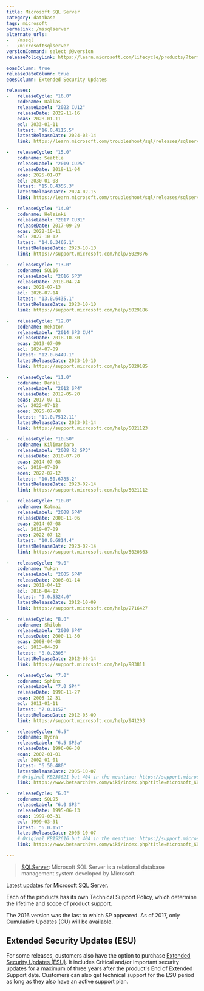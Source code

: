 ```yaml
---
title: Microsoft SQL Server
category: database
tags: microsoft
permalink: /mssqlserver
alternate_urls:
-   /mssql
-   /microsoftsqlserver
versionCommand: select @@version
releasePolicyLink: https://learn.microsoft.com/lifecycle/products/?terms=SQL%20Server

eoasColumn: true
releaseDateColumn: true
eoesColumn: Extended Security Updates

releases:
-   releaseCycle: "16.0"
    codename: Dallas
    releaseLabel: "2022 CU12"
    releaseDate: 2022-11-16
    eoas: 2028-01-11
    eol: 2033-01-11
    latest: "16.0.4115.5"
    latestReleaseDate: 2024-03-14
    link: https://learn.microsoft.com/troubleshoot/sql/releases/sqlserver-2022/cumulativeupdate12

-   releaseCycle: "15.0"
    codename: Seattle
    releaseLabel: "2019 CU25"
    releaseDate: 2019-11-04
    eoas: 2025-01-07
    eol: 2030-01-08
    latest: "15.0.4355.3"
    latestReleaseDate: 2024-02-15
    link: https://learn.microsoft.com/troubleshoot/sql/releases/sqlserver-2019/cumulativeupdate25

-   releaseCycle: "14.0"
    codename: Helsinki
    releaseLabel: "2017 CU31"
    releaseDate: 2017-09-29
    eoas: 2022-10-11
    eol: 2027-10-12
    latest: "14.0.3465.1"
    latestReleaseDate: 2023-10-10
    link: https://support.microsoft.com/help/5029376

-   releaseCycle: "13.0"
    codename: SQL16
    releaseLabel: "2016 SP3"
    releaseDate: 2018-04-24
    eoas: 2021-07-13
    eol: 2026-07-14
    latest: "13.0.6435.1"
    latestReleaseDate: 2023-10-10
    link: https://support.microsoft.com/help/5029186

-   releaseCycle: "12.0"
    codename: Hekaton
    releaseLabel: "2014 SP3 CU4"
    releaseDate: 2018-10-30
    eoas: 2019-07-09
    eol: 2024-07-09
    latest: "12.0.6449.1"
    latestReleaseDate: 2023-10-10
    link: https://support.microsoft.com/help/5029185

-   releaseCycle: "11.0"
    codename: Denali
    releaseLabel: "2012 SP4"
    releaseDate: 2012-05-20
    eoas: 2017-07-11
    eol: 2022-07-12
    eoes: 2025-07-08
    latest: "11.0.7512.11"
    latestReleaseDate: 2023-02-14
    link: https://support.microsoft.com/help/5021123

-   releaseCycle: "10.50"
    codename: Kilimanjaro
    releaseLabel: "2008 R2 SP3"
    releaseDate: 2010-07-20
    eoas: 2014-07-08
    eol: 2019-07-09
    eoes: 2022-07-12
    latest: "10.50.6785.2"
    latestReleaseDate: 2023-02-14
    link: https://support.microsoft.com/help/5021112

-   releaseCycle: "10.0"
    codename: Katmai
    releaseLabel: "2008 SP4"
    releaseDate: 2008-11-06
    eoas: 2014-07-08
    eol: 2019-07-09
    eoes: 2022-07-12
    latest: "10.0.6814.4"
    latestReleaseDate: 2023-02-14
    link: https://support.microsoft.com/help/5020863

-   releaseCycle: "9.0"
    codename: Yukon
    releaseLabel: "2005 SP4"
    releaseDate: 2006-01-14
    eoas: 2011-04-12
    eol: 2016-04-12
    latest: "9.0.5324.0"
    latestReleaseDate: 2012-10-09
    link: https://support.microsoft.com/help/2716427

-   releaseCycle: "8.0"
    codename: Shiloh
    releaseLabel: "2000 SP4"
    releaseDate: 2000-11-30
    eoas: 2008-04-08
    eol: 2013-04-09
    latest: "8.0.2305"
    latestReleaseDate: 2012-08-14
    link: https://support.microsoft.com/help/983811

-   releaseCycle: "7.0"
    codename: Sphinx
    releaseLabel: "7.0 SP4"
    releaseDate: 1998-11-27
    eoas: 2005-12-31
    eol: 2011-01-11
    latest: "7.0.1152"
    latestReleaseDate: 2012-05-09
    link: https://support.microsoft.com/help/941203

-   releaseCycle: "6.5"
    codename: Hydra
    releaseLabel: "6.5 SP5a"
    releaseDate: 1996-06-30
    eoas: 2002-01-01
    eol: 2002-01-01
    latest: "6.50.480"
    latestReleaseDate: 2005-10-07
    # Original KB238621 but 404 in the meantime: https://support.microsoft.com/help/238621
    link: https://www.betaarchive.com/wiki/index.php?title=Microsoft_KB_Archive/238621

-   releaseCycle: "6.0"
    codename: SQL95
    releaseLabel: "6.0 SP3"
    releaseDate: 1995-06-13
    eoas: 1999-03-31
    eol: 1999-03-31
    latest: "6.0.151"
    latestReleaseDate: 2005-10-07
    # Original KB152616 but 404 in the meantime: https://support.microsoft.com/help/152616
    link: https://www.betaarchive.com/wiki/index.php?title=Microsoft_KB_Archive/152616

---
```


>[SQLServer](https://www.microsoft.com/sql-server/): Microsoft SQL Server is a relational database
> management system developed by Microsoft.

[Latest updates for Microsoft SQL Server](https://learn.microsoft.com/sql/database-engine/install-windows/latest-updates-for-microsoft-sql-server).

Each of the products has its own Technical Support Policy, which determine the lifetime and scope
of product support.

The 2016 version was the last to which SP appeared. As of 2017, only Cumulative Updates (CU) will
be available.

## Extended Security Updates (ESU)

For some releases, customers also have the option to purchase [Extended Security Updates (ESU)](https://learn.microsoft.com/lifecycle/faq/extended-security-updates).
It includes Critical and/or Important security updates for a maximum of three years after the
product's End of Extended Support date. Customers can also get technical support for the ESU period
as long as they also have an active support plan.
